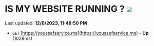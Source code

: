# IS MY WEBSITE RUNNING ? [![](https://img.shields.io/static/v1?label=Sponsor&message=%E2%9D%A4&logo=GitHub&color=%23fe8e86)](https://github.com/sponsors/<username>)

Last updated: **12/6/2023, 11:48:50 PM**

- `GET` [https://youssefservice.me](https://youssefservice.me) - **Up** (1028ms)
